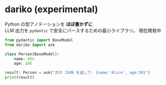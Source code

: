 # dariko (experimental)

Python の型アノテーションを **ほぼ書かずに**  
LLM 出力を `pydantic` で安全にパースするための最小ライブラリ。
現在開発中

```python
from pydantic import BaseModel
from dariko import ask

class Person(BaseModel):
    name: str
    age: int

result: Person = ask("次の JSON を返して: {name:'Alice', age:30}")
print(result)

